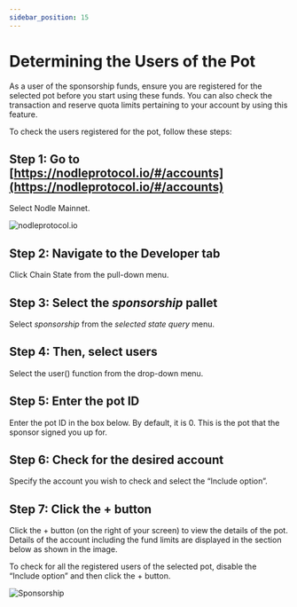 ```yaml
---
sidebar_position: 15
---
```


# Determining the Users of the Pot

As a user of the sponsorship funds, ensure you are registered for the selected pot before you start using these funds. You can also check the transaction and reserve quota limits pertaining to your account by using this feature. 
 
To check the users registered for the pot, follow these steps:

## Step 1: Go to [https://nodleprotocol.io/#/accounts](https://nodleprotocol.io/#/accounts)
Select Nodle Mainnet.

![nodleprotocol.io](/img/docs/nodle-cash/nodle-mainnet.png)

## Step 2: Navigate to the Developer tab
Click Chain State from the pull-down menu. 
   
## Step 3: Select the *sponsorship* pallet
Select *sponsorship* from the *selected state query* menu. 

## Step 4: Then, select users 
Select the user() function from the drop-down menu.

## Step 5: Enter the pot ID
Enter the pot ID in the box below. By default, it is 0. This is the pot that the sponsor signed you up for.

## Step 6: Check for the desired account
Specify the account you wish to check and select the “Include option”.  


## Step 7: Click the + button
Click the + button (on the right of your screen) to view the details of the pot. Details of the account including the fund limits are displayed in the section below as shown in the image.

To check for all the registered users of the selected pot, disable the “Include option” and then click the + button.

![Sponsorship](/img/docs/nodle-chain/check-account.png)
